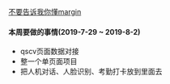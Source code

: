 [不要告诉我你懂margin](http://www.hicss.net/do-not-tell-me-you-understand-margin/)

#### 本周要做的事情(2019-7-29 ~ 2019-8-2)
- qscv页面数据对接 
- 整一个单页面项目
- 把人机对话、人脸识别、考勤打卡放到里面去
